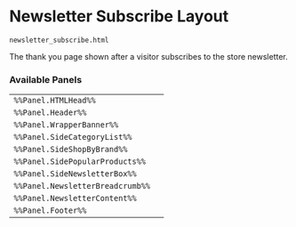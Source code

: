 # Newsletter Subscribe Layout

`newsletter_subscribe.html`

The thank you page shown after a visitor subscribes to the store newsletter.

### Available Panels
|||
|---|---|
| `%%Panel.HTMLHead%%` |
| `%%Panel.Header%%` |
| `%%Panel.WrapperBanner%%` |
| `%%Panel.SideCategoryList%%` |
| `%%Panel.SideShopByBrand%%` |
| `%%Panel.SidePopularProducts%%` |
| `%%Panel.SideNewsletterBox%%` |
| `%%Panel.NewsletterBreadcrumb%%` |
| `%%Panel.NewsletterContent%%` |
| `%%Panel.Footer%%` |
